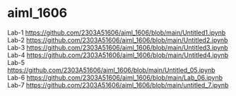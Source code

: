 # aiml_1606 
Lab-1 https://github.com/2303A51606/aiml_1606/blob/main/Untitled1.ipynb
Lab-2 https://github.com/2303A51606/aiml_1606/blob/main/Untitled2.ipynb
Lab-3 https://github.com/2303A51606/aiml_1606/blob/main/Untitled3.ipynb
Lab-4 https://github.com/2303A51606/aiml_1606/blob/main/Untitled4.ipynb
Lab-5 https://github.com/2303A51606/aiml_1606/blob/main/Untitled_05.ipynb
Lab-6 https://github.com/2303A51606/aiml_1606/blob/main/Lab_06.ipynb
Lab-7 https://github.com/2303A51606/aiml_1606/blob/main/untitled_7.ipynb
